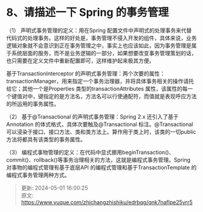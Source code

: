 # 8、请描述一下 Spring 的事务管理

（1） 声明式事务管理的定义：用在Spring 配置文件中声明式的处理事务来代替代码式的处理事务。这样的好处是，事务管理不侵入开发的组件，具体来说，业务逻辑对象就不会意识到正在事务管理之中，事实上也应该如此，因为事务管理是属于系统层面的服务，而不是业务逻辑的一部分，如果想要改变事务管理策划的话，也只需要在定义文件中重新配置即可，这样维护起来极其方便。

基于TransactionInterceptor 的声明式事务管理：两个次要的属性： transactionManager，用来指定一个事务治理器，并将具体事务相关的操作请托给它；其他一个是Properties 类型的transactionAttributes 属性，该属性的每一个键值对中，键指定的是方法名，方法名可以行使通配符，而值就是表现呼应方法的所运用的事务属性。

（2） 基于@Transactional 的声明式事务管理：Spring 2.x 还引入了基于Annotation 的体式格式，具体次要触及@Transactional 标注。@Transactional 可以浸染于接口、接口方法、类和类方法上。算作用于类上时，该类的一切public 方法将都具有该类型的事务属性。

（3） 编程式事物管理的定义：在代码中显式挪用beginTransaction()、commit()、rollback()等事务治理相关的方法，这就是编程式事务管理。Spring 对事物的编程式管理有基于底层API 的编程式管理和基于TransactionTemplate 的编程式事务管理两种方式。



> 更新: 2024-05-01 16:00:25  
> 原文: <https://www.yuque.com/zhichangzhishiku/edrbqg/qnk7naflpe25yrr5>